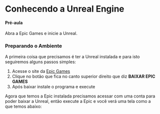 # Conhecendo a Unreal Engine

#### Pré-aula
Abra a Epic Games e inicie a Unreal.

### Preparando o Ambiente
A primeira coisa que precisamos é ter a Unreal instalada e para isto seguiremos alguns passos simples:
1. Acesse o site da [Epic Games](https://store.epicgames.com/pt-BR/)
2. Clique no botão que fica no canto superior direito que diz **BAIXAR EPIC GAMES**
3. Após baixar instale o programa e execute

Agora que temos a Epic instalada precisamos acessar com uma conta para poder baixar a Unreal, então execute a Epic e você verá uma tela como a que temos abaixo: